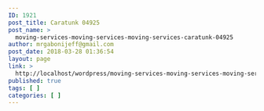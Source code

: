 ```yaml
---
ID: 1921
post_title: Caratunk 04925
post_name: >
  moving-services-moving-services-moving-services-caratunk-04925
author: mrgabonijeff@gmail.com
post_date: 2018-03-28 01:36:54
layout: page
link: >
  http://localhost/wordpress/moving-services-moving-services-moving-services-caratunk-04925/
published: true
tags: [ ]
categories: [ ]
---
```


